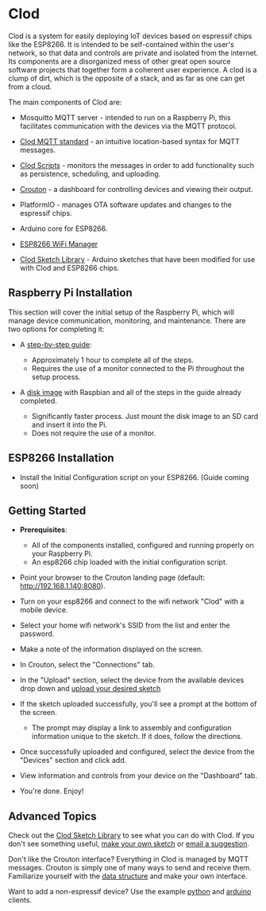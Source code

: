 Clod
======

Clod is a system for easily deploying IoT devices based on espressif chips like the ESP8266. It is intended to be self-contained within the user's network, so that data and controls are private and isolated from the internet. Its components are a disorganized mess of other great open source software projects that together form a coherent user experience. A clod is a clump of dirt, which is the opposite of a stack, and as far as one can get from a cloud.

The main components of Clod are:

* Mosquitto MQTT server - intended to run on a Raspberry Pi, this facilitates communication with the devices via the MQTT protocol.

* [Clod MQTT standard](https://github.com/jakeloggins/Clod-MQTT-standard) - an intuitive location-based syntax for MQTT messages.

* [Clod Scripts](https://github.com/jakeloggins/Clod-scripts) - monitors the messages in order to add functionality such as persistence, scheduling, and uploading.

* [Crouton](https://github.com/jakeloggins/crouton-new) - a dashboard for controlling devices and viewing their output.

* PlatformIO - manages OTA software updates and changes to the espressif chips.

* Arduino core for ESP8266.

* [ESP8266 WiFi Manager](https://github.com/tzapu/WiFiManager)

* [Clod Sketch Library](https://github.com/jakeloggins/Clod-sketch-library) - Arduino sketches that have been modified for use with Clod and ESP8266 chips.



Raspberry Pi Installation
--------------------------

This section will cover the initial setup of the Raspberry Pi, which will manage device communication, monitoring, and maintenance. There are two options for completing it:

* A [step-by-step guide](pi-install.md):
  * Approximately 1 hour to complete all of the steps.
  * Requires the use of a monitor connected to the Pi throughout the setup process.

* A [disk image](disk-image-install.md) with Raspbian and all of the steps in the guide already completed.
  * Significantly faster process. Just mount the disk image to an SD card and insert it into the Pi.
  * Does not require the use of a monitor.



ESP8266 Installation
--------------------

* Install the Initial Configuration script on your ESP8266. (Guide coming soon)


Getting Started
----------------

* **Prerequisites**:
  * All of the components installed, configured and running properly on your Raspberry Pi. 
  * An esp8266 chip loaded with the initial configuration script.


* Point your browser to the Crouton landing page (default: http://192.168.1.140:8080).

* Turn on your esp8266 and connect to the wifi network "Clod" with a mobile device.

* Select your home wifi network's SSID from the list and enter the password.

* Make a note of the information displayed on the screen.

* In Crouton, select the "Connections" tab.

* In the "Upload" section, select the device from the available devices drop down and [upload your desired sketch]()

* If the sketch uploaded successfully, you'll see a prompt at the bottom of the screen.

  * The prompt may display a link to assembly and configuration information unique to the sketch. If it does, follow the directions. 

* Once successfully uploaded and configured, select the device from the "Devices" section and click add.

* View information and controls from your device on the "Dashboard" tab.

* You're done. Enjoy!


Advanced Topics
---------------

Check out the [Clod Sketch Library]() to see what you can do with Clod. If you don't see something useful, [make your own sketch]() or [email a suggestion]().

Don't like the Crouton interface? Everything in Clod is managed by MQTT messages. Crouton is simply one of many ways to send and receive them. Familiarize yourself with the [data structure]() and make your own interface. 

Want to add a non-espressif device? Use the example [python]() and [arduino]() clients.


